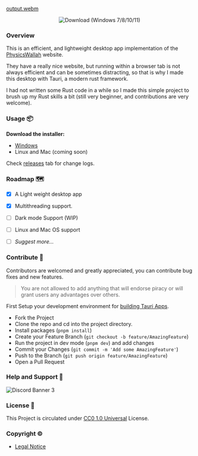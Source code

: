 
[output.webm](https://github.com/its-ag/PhysicsWallah-Desktop/assets/102473837/2467c856-4142-4463-8420-2f5fc7fb0d9c)

<p align="center">
<img alt="Download (Windows 7/8/10/11)" src="https://img.shields.io/github/downloads/its-ag/PhysicsWallah-Desktop/total?color=%23b7410e">
</p>

### Overview

This is an efficient, and lightweight desktop app implementation of the [PhysicsWallah](https://pw.live) website. 

They have a really nice website, but running within a browser tab is not always efficient and can be sometimes distracting, so that is why I made this desktop with Tauri, a modern rust framework.

I had not written some Rust code in a while so I made this simple project to brush up my Rust skills a bit (still very beginner, and contributions are very welcome).

### Usage 📦

**Download the installer:**
- [Windows](https://github.com/its-ag/PhysicsWallah-Desktop/releases/download/v1.0.1/Physics.Wallah_1.0.1_x64_en-US.msi)
- Linux and Mac (coming soon)

 Check [releases](https://github.com/its-ag/PhysicsWallah-Desktop/releases) tab for change logs.

### Roadmap 🗺

- [x] A Light weight desktop app
- [x] Multithreading support.
- [ ] Dark mode Support (WIP)
- [ ] Linux and Mac OS support
- [ ] *Suggest more...*


### Contribute 🧭
Contributors are welcomed and greatly appreciated, you can contribute bug fixes and new features.
> You are not allowed to add anything that will endorse piracy or will grant users any advantages over others.

First Setup your development environment for [building Tauri Apps](https://tauri.app/v1/guides/getting-started/prerequisites).

- Fork the Project
- Clone the repo and cd into the project directory.
- Install packages (`pnpm install`)
- Create your Feature Branch (`git checkout -b feature/AmazingFeature`)
- Run the project in dev mode (`pnpm dev`) and add changes
- Commit your Changes (`git commit -m 'Add some AmazingFeature'`)
- Push to the Branch (`git push origin feature/AmazingFeature`)
- Open a Pull Request

### Help and Support 🙌

![Discord Banner 3](https://discordapp.com/api/guilds/1085941898054738072/widget.png?style=banner3)

### License 📃

This Project is circulated under [CC0 1.0 Universal](./LICENSE) License.

### Copyright ©

 - [Legal Notice](./LEGAL_NOTICE.md)
